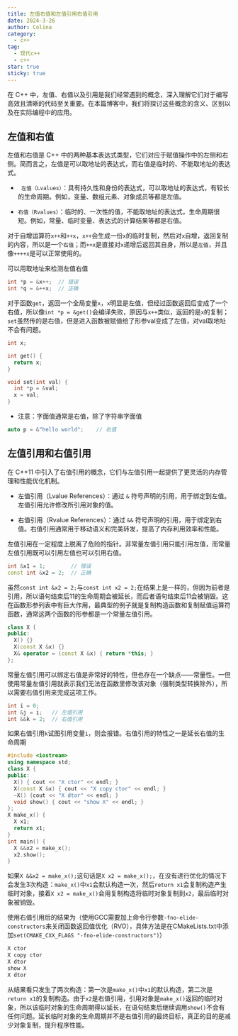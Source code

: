 ```yaml
---
title: 左值右值和左值引用右值引用
date: 2024-3-26
author: Colina
category:
  - c++
tag: 
  - 现代c++
  - c++
star: true
sticky: true
---
```


在 C++ 中，左值、右值以及引用是我们经常遇到的概念，深入理解它们对于编写高效且清晰的代码至关重要。在本篇博客中，我们将探讨这些概念的含义、区别以及在实际编程中的应用。

<!-- more -->

## 左值和右值

左值和右值是 C++ 中的两种基本表达式类型，它们对应于赋值操作中的左侧和右侧。简而言之，左值是可以取地址的表达式，而右值是临时的、不能取地址的表达式。

- ` 左值（Lvalues）`：具有持久性和身份的表达式，可以取地址的表达式，有较长的生命周期。例如，变量、数组元素、对象成员等都是左值。

- `右值（Rvalues）`：临时的、一次性的值，不能取地址的表达式，生命周期很短。例如，常量、临时变量、表达式的计算结果等都是右值。

对于自增运算符`x++`和`++x`，`x++`会生成一份`x`的临时复制，然后对`x`自增，返回复制的内容，所以是一个`右值`；而`++x`是直接对`x`递增后返回其自身，所以是`左值`，并且像`++++x`是可以正常使用的。

可以用取地址来检测左值右值

```c++
int *p = &x++;  // 错误
int *q = &++x;  // 正确
```

对于函数`get`，返回一个全局变量`x`，`x`明显是左值，但经过函数返回后变成了一个右值，所以像`int *p = &get()`会编译失败，原因与`x++`类似，返回的是`x`的复制；`set`虽然传的是右值，但是进入函数被赋值给了形参val变成了左值，对val取地址不会有问题。

```c++
int x;

int get() {
  return x;
}

void set(int val) {
  int *p = &val;
  x = val;
}
```

- 注意：字面值通常是右值，除了字符串字面值

```c++
auto p = &"hello world";    // 右值
```

## 左值引用和右值引用

在 C++11 中引入了右值引用的概念，它们与左值引用一起提供了更灵活的内存管理和性能优化机制。

- 左值引用（Lvalue References）：通过 `&` 符号声明的引用，用于绑定到左值。左值引用允许修改所引用对象的值。

- 右值引用（Rvalue References）：通过 `&&` 符号声明的引用，用于绑定到右值。右值引用通常用于移动语义和完美转发，提高了内存利用效率和性能。

左值引用在一定程度上脱离了危险的指针。非常量左值引用只能引用左值，而常量左值引用既可以引用左值也可以引用右值。

```c++
int &x1 = 1;        // 错误
const int &x2 = 2;  // 正确
```

虽然`const int &x2 = 2;`与`const int x2 = 2;`在结果上是一样的，但因为前者是引用，所以语句结束后11的生命周期会被延长，而后者语句结束后11会被销毁。这在函数形参列表中有巨大作用，最典型的例子就是复制构造函数和复制赋值运算符函数，通常这两个函数的形参都是一个常量左值引用。

```c++
class X {
public:
  X() {}
  X(const X &x) {}
  X& operator = (const X &x) { return *this; }
};
```

常量左值引用可以绑定右值是非常好的特性，但也存在一个缺点——常量性。一但使用常量左值引用就表示我们无法在函数里修改该对象（强制类型转换除外），所以需要右值引用来完成这项工作。

```c++
int i = 0;
int &j = i;   // 左值引用
int &&k = 2;  // 右值引用
```

如果右值引用`k`试图引用变量`i`，则会报错。右值引用的特性之一是延长右值的生命周期

```c++
#include <iostream>
using namespace std;
class X {
public:
  X() { cout << "X ctor" << endl; }
  X(const X &x) { cout << "X copy ctor" << endl; }
  ~X() {cout << "X dtor" << endl; }
  void show() { cout << "show X" << endl; }
};
X make_x() {
  X x1;
  return x1;
}
int main() {
  X &&x2 = make_x();
  x2.show();
}
```

如果`X &&x2 = make_x();`这句话是`X x2 = make_x();`，在没有进行优化的情况下会发生3次构造：`make_x()`中`x1`会默认构造一次，然后`return x1`会复制构造产生临时对象，接着`X x2 = make_x()`会用复制构造将临时对象复制到`x2`，最后临时对象被销毁。

使用右值引用后的结果为（使用GCC需要加上命令行参数`-fno-elide-constructors`来关闭函数返回值优化（RVO），具体方法是在CMakeLists.txt中添加`set(CMAKE_CXX_FLAGS "-fno-elide-constructors")`）

```c++
X ctor
X copy ctor
X dtor
show X
X dtor
```

从结果看只发生了两次构造：第一次是`make_x()`中`x1`的默认构造，第二次是`return x1`的复制构造。由于`x2`是右值引用，引用对象是`make_x()`返回的临时对象，所以该临时对象的生命周期得以延长，在语句结束后继续调用`show()`不会有任何问题。延长临时对象的生命周期并不是右值引用的最终目标，真正的目的是减少对象复制，提升程序性能。
